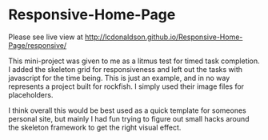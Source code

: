 # Responsive-Home-Page

Please see live view at http://lcdonaldson.github.io/Responsive-Home-Page/responsive/

This mini-project was given to me as a litmus test for timed task completion.
I added the skeleton grid for responsiveness and left out the tasks with javascript for the time being.
This is just an example, and in no way represents a project built for rockfish. I simply used their image
files for placeholders.

I think overall this would be best used as a quick template for someones personal site, but mainly I had
fun trying to figure out small hacks around the skeleton framework to get the right visual effect.
